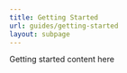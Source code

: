 ```yaml
---
title: Getting Started
url: guides/getting-started
layout: subpage
---
```


Getting started content here